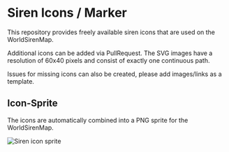 # Siren Icons / Marker

This repository provides freely available siren icons that are used on the WorldSirenMap.

Additional icons can be added via PullRequest. The SVG images have a resolution of 60x40 pixels and consist of exactly one continuous path.

Issues for missing icons can also be created, please add images/links as a template.

## Icon-Sprite

The icons are automatically combined into a PNG sprite for the WorldSirenMap.

![Siren icon sprite](https://api.worldsirenmap.net/map/sprite/siren-marker.png?)
